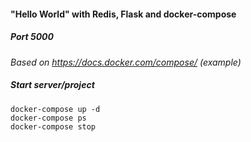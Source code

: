 #### "Hello World" with Redis, Flask and docker-compose

##### Port 5000

*Based on https://docs.docker.com/compose/ (example)*

##### Start server/project
```
docker-compose up -d
docker-compose ps
docker-compose stop
```
